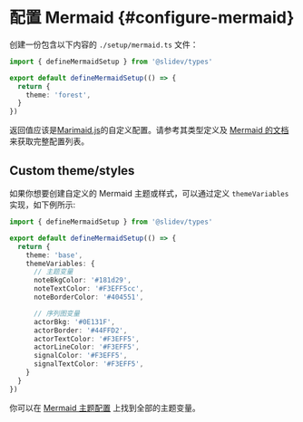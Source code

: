 # 配置 Mermaid {#configure-mermaid}

<Environment type="client" />

创建一份包含以下内容的 `./setup/mermaid.ts` 文件：

```ts twoslash
import { defineMermaidSetup } from '@slidev/types'

export default defineMermaidSetup(() => {
  return {
    theme: 'forest',
  }
})
```

返回值应该是[Marimaid.js](https://mermaid.js.org/)的自定义配置。请参考其类型定义及 [Mermaid 的文档](http://mermaid.js.org/config/schema-docs/config.html) 来获取完整配置列表。

## Custom theme/styles

如果你想要创建自定义的 Mermaid 主题或样式，可以通过定义 `themeVariables` 实现，如下例所示:

```ts twoslash
import { defineMermaidSetup } from '@slidev/types'

export default defineMermaidSetup(() => {
  return {
    theme: 'base',
    themeVariables: {
      // 主题变量
      noteBkgColor: '#181d29',
      noteTextColor: '#F3EFF5cc',
      noteBorderColor: '#404551',

      // 序列图变量
      actorBkg: '#0E131F',
      actorBorder: '#44FFD2',
      actorTextColor: '#F3EFF5',
      actorLineColor: '#F3EFF5',
      signalColor: '#F3EFF5',
      signalTextColor: '#F3EFF5',
    }
  }
})
```

你可以在 [Mermaid 主题配置](https://mermaid.js.org/config/theming.html) 上找到全部的主题变量。